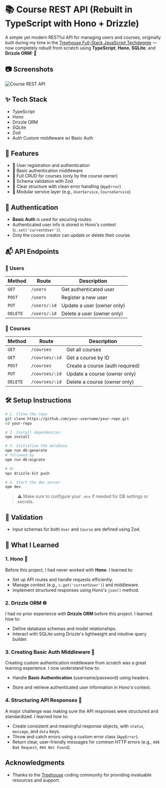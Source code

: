 # 📚 Course REST API (Rebuilt in TypeScript with Hono + Drizzle)

A simple yet modern RESTful API for managing users and courses, originally built during my time in the [Treehouse Full-Stack JavaScript Techdegree](https://teamtreehouse.com/techdegree/full-stack-javascript) — now completely rebuilt from scratch using **TypeScript**, **Hono**, **SQLite**, and **Drizzle ORM**! 🚀

## 📷 Screenshots

![Course REST API](./screenshot.png)

## ✨ Tech Stack

- TypeScript
- Hono
- Drizzle ORM
- SQLite
- Zod
- Auth Custom middleware w/ Basic Auth

## 🧠 Features

- 👤 User registration and authentication
- 🔐 Basic authentication middleware
- 📘 Full CRUD for courses (only by the course owner)
- 🧪 Schema validation with Zod
- 🧼 Clear structure with clean error handling (`AppError`)
- 🧩 Modular service layer (e.g., `UserService`, `CourseService`)

## 🔐 Authentication

- **Basic Auth** is used for securing routes.
- Authenticated user info is stored in Hono's context (`c.set('currentUser')`).
- Only the course creator can update or delete their course.

## 📬 API Endpoints

### 👤 Users

| Method   | Route        | Description                |
| -------- | ------------ | -------------------------- |
| `GET`    | `/users`     | Get authenticated user     |
| `POST`   | `/users`     | Register a new user        |
| `PUT`    | `/users/:id` | Update a user (owner only) |
| `DELETE` | `/users/:id` | Delete a user (owner only) |

### 📘 Courses

| Method   | Route          | Description                     |
| -------- | -------------- | ------------------------------- |
| `GET`    | `/courses`     | Get all courses                 |
| `GET`    | `/courses/:id` | Get a course by ID              |
| `POST`   | `/courses`     | Create a course (auth required) |
| `PUT`    | `/courses/:id` | Update a course (owner only)    |
| `DELETE` | `/courses/:id` | Delete a course (owner only)    |

## 🛠️ Setup Instructions

```bash
# 1. Clone the repo
git clone https://github.com/your-username/your-repo.git
cd your-repo

# 2. Install dependencies
npm install

# 3. Initialize the database
npm run db:generate
# followed by
npm run db:migrate

# Or
npx drizzle-kit push

# 4. Start the dev server
npm dev
```

> ⚠️ Make sure to configure your `.env` if needed for DB settings or secrets.

## 🧪 Validation

- Input schemas for both `User` and `Course` are defined using Zod.

## 📝 What I Learned

### 1. **Hono** 🚀

Before this project, I had never worked with **Hono**. I learned to:

- Set up API routes and handle requests efficiently.
- Manage context (e.g., `c.get('currentUser')`) and middleware.
- Implement structured responses using Hono's `json()` method.

### 2. **Drizzle ORM** 🌐

I had no prior experience with **Drizzle ORM** before this project. I learned how to:

- Define database schemas and model relationships.
- Interact with SQLite using Drizzle's lightweight and intuitive query builder.

### 3. **Creating Basic Auth Middleware** 🔐

Creating custom authentication middleware from scratch was a great learning experience. I now understand how to:

- Handle **Basic Authentication** (username/password) using headers.

- Store and retrieve authenticated user information in Hono's context.

### 4. **Structuring API Responses** 📡

A major challenge was making sure the API responses were structured and standardized. I learned how to:

- Create consistent and meaningful response objects, with `status`, `message`, and `data` keys.
- Throw and catch errors using a custom error class (`AppError`).
- Return clear, user-friendly messages for common HTTP errors (e.g., `400 Bad Request`, `404 Not Found`).

## Acknowledgments

- Thanks to the [Treehouse](https://teamtreehouse.com/) coding community for providing invaluable resources and support.
